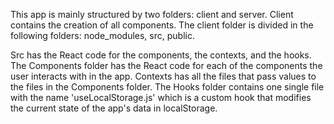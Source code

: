 This app is mainly structured by two folders: client and server. Client contains the creation of all components. The client folder is divided in the following folders: node_modules, src, public.

Src has the React code for the components, the contexts, and the hooks. The Components folder has the React code for each of the components the user interacts with in the app. Contexts has all the files that pass values to the files in the Components folder. The Hooks folder contains one single file with the name 'useLocalStorage.js' which is a custom hook that modifies the current state of the app's data in localStorage. 
